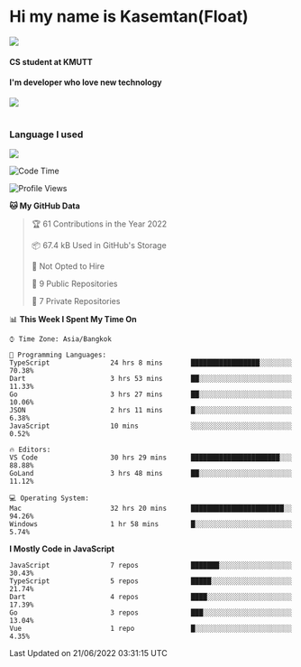 # Hi my name is Kasemtan(Float)
![](https://64.media.tumblr.com/9c2a8f831efe8da556ffbf89cebb52c9/b86c1ab833a37e32-93/s1280x1920/d000dc22f75df64be2bc150f5fa69c4f6df6bb07.gifv)
#### CS student at KMUTT
#### I'm developer who love new technology
[![](https://github-readme-stats.vercel.app/api?username=FloatKasemtan&show_icons=true&theme=nightowl)]()
#
### Language I used
[![](https://github-readme-stats.vercel.app/api/top-langs/?username=FloatKasemtan&layout=compact&theme=nightowl)]()
<!--START_SECTION:waka-->
![Code Time](http://img.shields.io/badge/Code%20Time-478%20hrs%2012%20mins-blue)

![Profile Views](http://img.shields.io/badge/Profile%20Views-0-blue)

**🐱 My GitHub Data** 

> 🏆 61 Contributions in the Year 2022
 > 
> 📦 67.4 kB Used in GitHub's Storage 
 > 
> 🚫 Not Opted to Hire
 > 
> 📜 9 Public Repositories 
 > 
> 🔑 7 Private Repositories  
 > 
📊 **This Week I Spent My Time On** 

```text
⌚︎ Time Zone: Asia/Bangkok

💬 Programming Languages: 
TypeScript               24 hrs 8 mins       █████████████████░░░░░░░░   70.38% 
Dart                     3 hrs 53 mins       ██░░░░░░░░░░░░░░░░░░░░░░░   11.33% 
Go                       3 hrs 27 mins       ██░░░░░░░░░░░░░░░░░░░░░░░   10.06% 
JSON                     2 hrs 11 mins       █░░░░░░░░░░░░░░░░░░░░░░░░   6.38% 
JavaScript               10 mins             ░░░░░░░░░░░░░░░░░░░░░░░░░   0.52%

🔥 Editors: 
VS Code                  30 hrs 29 mins      ██████████████████████░░░   88.88% 
GoLand                   3 hrs 48 mins       ██░░░░░░░░░░░░░░░░░░░░░░░   11.12%

💻 Operating System: 
Mac                      32 hrs 20 mins      ███████████████████████░░   94.26% 
Windows                  1 hr 58 mins        █░░░░░░░░░░░░░░░░░░░░░░░░   5.74%

```

**I Mostly Code in JavaScript** 

```text
JavaScript               7 repos             ███████░░░░░░░░░░░░░░░░░░   30.43% 
TypeScript               5 repos             █████░░░░░░░░░░░░░░░░░░░░   21.74% 
Dart                     4 repos             ████░░░░░░░░░░░░░░░░░░░░░   17.39% 
Go                       3 repos             ███░░░░░░░░░░░░░░░░░░░░░░   13.04% 
Vue                      1 repo              █░░░░░░░░░░░░░░░░░░░░░░░░   4.35%

```



 Last Updated on 21/06/2022 03:31:15 UTC
<!--END_SECTION:waka-->
<!--
**FloatKasemtan/FloatKasemtan** is a ✨ _special_ ✨ repository because its `README.md` (this file) appears on your GitHub profile.

Here are some ideas to get you started:

- 🔭 I’m currently working on ...
- 🌱 I’m currently learning ...
- 👯 I’m looking to collaborate on ...
- 🤔 I’m looking for help with ...
- 💬 Ask me about ...
- 📫 How to reach me: ...
- 😄 Pronouns: ...
- ⚡ Fun fact: ...
-->
